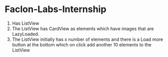 # Faclon-Labs-Internship
 1. Has ListView
 2. The ListView has CardView as elements which have images that are LazyLoaded.
 3. The ListView initially has x number of elements and there is a Load more button at the bottom which on click add another 10 elements to the ListView
